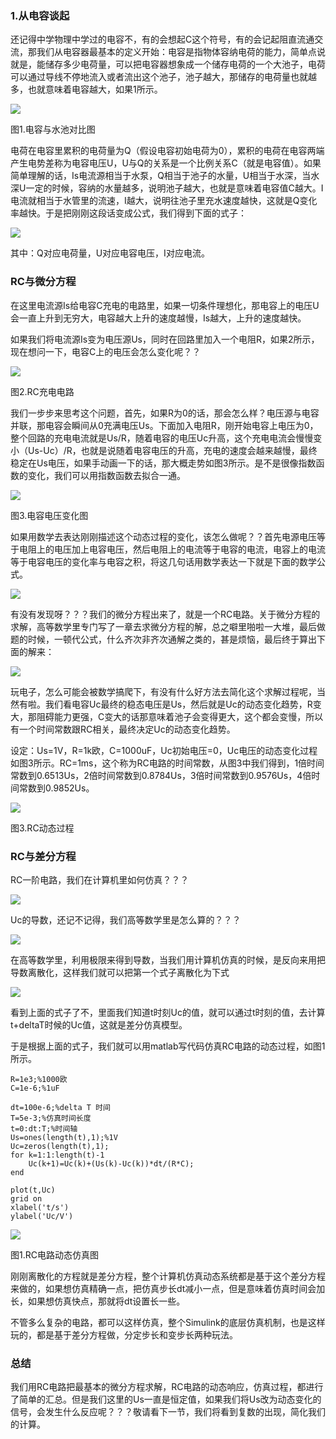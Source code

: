 ### 1.从电容谈起

还记得中学物理中学过的电容不，有的会想起C这个符号，有的会记起阻直流通交流，那我们从电容器最基本的定义开始：电容是指物体容纳电荷的能力，简单点说就是，能储存多少电荷量，可以把电容器想象成一个储存电荷的一个大池子，电荷可以通过导线不停地流入或者流出这个池子，池子越大，那储存的电荷量也就越多，也就意味着电容越大，如果1所示。

![](/assets/MathCircuit_S2_P0.png)

图1.电容与水池对比图

电荷在电容里累积的电荷量为Q（假设电容初始电荷为0），累积的电荷在电容两端产生电势差称为电容电压U，U与Q的关系是一个比例关系C（就是电容值）。如果简单理解的话，Is电流源相当于水泵，Q相当于池子的水量，U相当于水深，当水深U一定的时候，容纳的水量越多，说明池子越大，也就是意味着电容值C越大。I电流就相当于水管里的流速，I越大，说明往池子里充水速度越快，这就是Q变化率越快。于是把刚刚这段话变成公式，我们得到下面的式子：

![](/assets/MathCircuit_S2_E0.png)

其中：Q对应电荷量，U对应电容电压，I对应电流。

### RC与微分方程

在这里电流源Is给电容C充电的电路里，如果一切条件理想化，那电容上的电压U会一直上升到无穷大，电容越大上升的速度越慢，Is越大，上升的速度越快。

如果我们将电流源Is变为电压源Us，同时在回路里加入一个电阻R，如果2所示，现在想问一下，电容C上的电压会怎么变化呢？？

![](/assets/MathCircuit_S2_P1.png)

图2.RC充电电路

我们一步步来思考这个问题，首先，如果R为0的话，那会怎么样？电压源与电容并联，那电容会瞬间从0充满电压Us。下面加入电阻R，刚开始电容上电压为0，整个回路的充电电流就是Us/R，随着电容的电压Uc升高，这个充电电流会慢慢变小（Us-Uc）/R，也就是说随着电容电压的升高，充电的速度会越来越慢，最终稳定在Us电压，如果手动画一下的话，那大概走势如图3所示。是不是很像指数函数的变化，我们可以用指数函数去拟合一通。

![](/assets/MathCircuit_S2_P2.png)

图3.电容电压变化图

如果用数学去表达刚刚描述这个动态过程的变化，该怎么做呢？？首先电源电压等于电阻上的电压加上电容电压，然后电阻上的电流等于电容的电流，电容上的电流等于电容电压的变化率与电容之积，将这几句话用数学表达一下就是下面的数学公式。

![](/assets/MathCircuit_S2_E2.png)

有没有发现呀？？？我们的微分方程出来了，就是一个RC电路。关于微分方程的求解，高等数学里专门写了一章去求微分方程的解，总之噼里啪啦一大堆，最后做题的时候，一顿代公式，什么齐次非齐次通解之类的，甚是烦恼，最后终于算出下面的解来：

![](/assets/MathCircuit_S2_E1.png)

玩电子，怎么可能会被数学搞爬下，有没有什么好方法去简化这个求解过程呢，当然有啦。我们看电容Uc最终的稳态电压是Us，然后就是Uc的动态变化趋势，R变大，那阻碍能力更强，C变大的话那意味着池子会变得更大，这个都会变慢，所以有一个时间常数跟RC相关，最终决定Uc的动态变化趋势。

设定：Us=1V，R=1k欧，C=1000uF，Uc初始电压=0，Uc电压的动态变化过程如图3所示。RC=1ms，这个称为RC电路的时间常数，从图3中我们得到，1倍时间常数到0.6513Us，2倍时间常数到0.8784Us，3倍时间常数到0.9576Us，4倍时间常数到0.9852Us。

![](/assets/MathCircuit_S2_P3.png)

图3.RC动态过程

### RC与差分方程

RC一阶电路，我们在计算机里如何仿真？？？

![](/assets/MathCircuit_S2_E3.png)

Uc的导数，还记不记得，我们高等数学里是怎么算的？？？

![](/assets/MathCircuit_S2_E4.png)

在高等数学里，利用极限来得到导数，当我们用计算机仿真的时候，是反向来用把导数离散化，这样我们就可以把第一个式子离散化为下式

![](/assets/MathCircuit_S2_E5.png)

看到上面的式子了不，里面我们知道t时刻Uc的值，就可以通过t时刻的值，去计算t+deltaT时候的Uc值，这就是差分仿真模型。

于是根据上面的式子，我们就可以用matlab写代码仿真RC电路的动态过程，如图1所示。

```
R=1e3;%1000欧
C=1e-6;%1uF

dt=100e-6;%delta T 时间
T=5e-3;%仿真时间长度
t=0:dt:T;%时间轴
Us=ones(length(t),1);%1V
Uc=zeros(length(t),1);
for k=1:1:length(t)-1
    Uc(k+1)=Uc(k)+(Us(k)-Uc(k))*dt/(R*C);
end

plot(t,Uc)
grid on
xlabel('t/s')
ylabel('Uc/V')
```

![](/assets/MathCircuit_S3_P0.png)

图1.RC电路动态仿真图

刚刚离散化的方程就是差分方程，整个计算机仿真动态系统都是基于这个差分方程来做的，如果想仿真精确一点，把仿真步长dt减小一点，但是意味着仿真时间会加长，如果想仿真快点，那就将dt设置长一些。

不管多么复杂的电路，都可以这样仿真，整个Simulink的底层仿真机制，也是这样玩的，都是基于差分方程做，分定步长和变步长两种玩法。

### 总结

我们用RC电路把最基本的微分方程求解，RC电路的动态响应，仿真过程，都进行了简单的汇总。但是我们这里的Us一直是恒定值，如果我们将Us改为动态变化的信号，会发生什么反应呢？？？敬请看下一节，我们将看到复数的出现，简化我们的计算。




